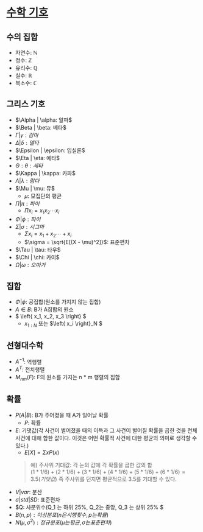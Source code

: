 # [수학 기호](https://librewiki.net/wiki/%EC%88%98%ED%95%99_%EA%B8%B0%ED%98%B8)
## 수의 집합
- 자연수: $\mathbb{N}$  
- 정수: $\mathbb{Z}$
- 유리수: $\mathbb{Q}$
- 실수: $\mathbb{R}$
- 복소수: $\mathbb{C}$
## 그리스 기호
- $\Alpha | \alpha: 알파$
- $\Beta | \beta: 베타$
- $\Gamma | \gamma: 감마$
- $\Delta | \delta: 델타$
- $\Epsilon | \epsilon: 입실론$
- $\Eta | \eta: 에타$
- $\Theta : \theta: 세타$
- $\Kappa | \kappa: 카파$
- $\Lambda | \lambda: 람다$
- $\Mu | \mu: 뮤$
  - $\mu$: 모집단의 평균
- $\Pi | \pi: 파이$
  - $\Pi{x_i} = x_1x_2 \cdots x_i$
- $\Phi | \phi: 파이$
- $\Sigma | \sigma: 시그마$
  - $\Sigma{x_i} = x_1+x_2 \cdots +x_i$
  - $\sigma = \sqrt{E[(X - \mu)^2]}$: 표준편차
- $\Tau | \tau: 타우$
- $\Chi | \chi: 카이$
- $\Omega | \omega: 오마가$
## 집합
- $\Phi | \phi$: 공집합(원소를 가지지 않는 집합)
- $A \in B$: B가 A집합의 원소
- $ \left\{ x_1, x_2, x_3 \right\} $
  - $x_{1:N}$ 또는 $\left\{ x_i \right\}_N $

## 선형대수학 
- $A^{-1}$: 역행렬
- $A^{T}$: 전치행렬
- $M_{nm}(F)$: F의 원소를 가지는 n * m 행렬의 집합


## 확률
- $P(A|B)$: B가 주어졌을 때 A가 일어날 확률 
  - $P$: 확률
- $E$: 기댓값(각 사건이 벌어졌을 때의 이득과 그 사건이 벌어질 확률을 곱한 것을 전체 사건에 대해 합한 값이다. 이것은 어떤 확률적 사건에 대한 평균의 의미로 생각할 수 있다.) 
  - $E[X] = \Sigma{xP(x)}$
  > 예) 주사위 기대값: 각 눈의 값에 각 확률을 곱한 값의 합  
  > $(1 * 1/6)+(2 * 1/6)+(3 * 1/6)+(4 * 1/6)+(5 * 1/6)+(6 * 1/6)=3.5(기댓값)$
  > 즉 주사위를 던지면 평균적으로 3.5를 기대할 수 있다.
- $V | var$: 분산
- $\sigma | std | SD$: 표준편차  
- $Q: 사분위수(Q_1 는 하위 25\%, Q_2는 중앙, Q_3 는 상위 25\% $
- $B(n,p): 이상분포(n은 시행횟수, p는 확률)$
- $N(\mu, \sigma^2): 정규분포(\mu 는 평균, \sigma 는 표준편차 )$